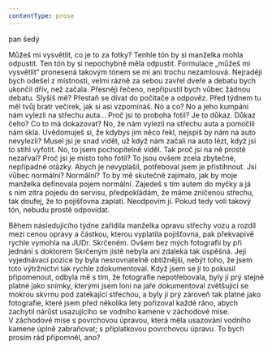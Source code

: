 ```yaml
---
contentType: prose
---
```


<section>

pan šedý

Můžeš mi vysvětlit, co je to za fotky? Tenhle tón by si manželka mohla odpustit. Ten tón by si nepochybně měla odpustit. Formulace „můžeš mi vysvětlit“ pronesená takovým tónem se mi ani trochu nezamlouvá. Nejraději bych odešel z místnosti, velmi rázně za sebou zavřel dveře a debatu bych ukončil dřív, než začala. Přesněji řečeno, nepřipustil bych vůbec žádnou debatu. Slyšíš mě? Přestaň se dívat do počítače a odpověz. Před týdnem tu měl tvůj bratr večírek, jak si asi vzpomínáš. No a co? No a jeho kumpáni nám vylezli na střechu auta… Proč jsi to proboha fotil? Je to důkaz. Důkaz čeho? Co to má dokazovat? No, že nám vylezli na střechu auta a pomočili nám skla. Uvědomuješ si, že kdybys jim něco řekl, nejspíš by nám na auto nevylezli? Musel jsi je snad vidět, už když nám začali na auto lézt, když jsi to stihl vyfotit. No, to jsem pochopitelně viděl. Tak proč jsi na ně prostě nezařval? Proč jsi je místo toho fotil? To jsou ovšem zcela zbytečné, nepřípadné otázky. Abych je nevyplašil, potřeboval jsem je přistihnout. Jsi vůbec normální? Normální? To by mě skutečně zajímalo, jak by moje manželka definovala pojem normální. Zajedeš s tím autem do myčky a já s ním zítra pojedu do servisu, předpokládám, že máme zničenou střechu, tak doufej, že to pojišťovna zaplatí. Neodpovím jí. Pokud tedy volí takový tón, nebudu prostě odpovídat.

Během následujícího týdne zařídila manželka opravu střechy vozu a rozdíl mezi cenou opravy a částkou, kterou vyplatila pojišťovna, pak překvapivě rychle vymohla na JUDr. Skrčeném. Ovšem bez mých fotografií by při jednání s doktorem Skrčeným jistě nebyla ani zdaleka tak úspěšná. Její vyjednávací pozice by byla nesrovnatelně obtížnější, nebýt toho, že jsem toto výtržnictví tak rychle zdokumentoval. Když jsem se jí to pokusil připomenout, odbyla mě s tím, že fotografie nepotřebovala, byly jí prý stejně platné jako snímky, kterými jsem loni na jaře dokumentoval zvětšující se mokrou skvrnu pod zatékající střechou, a byly jí prý zároveň tak platné jako fotografie, které jsem před několika lety pořizoval každé ráno, abych zachytil nárůst usazujícího se vodního kamene v záchodové míse. V záchodové míse s povrchovou úpravou, která měla usazování vodního kamene úplně zabraňovat; s příplatkovou povrchovou úpravu. To bych prosím rád připomněl, ano?

</section>
